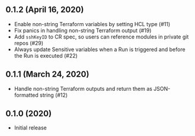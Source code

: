 ## 0.1.2 (April 16, 2020)

* Enable non-string Terraform variables by setting HCL type (#11)
* Fix panics in handling non-string Terraform output (#19)
* Add `sshKeyID` to CR spec, so users can reference modules in private git repos (#29)
* Always update Sensitive variables when a Run is triggered and before the Run is executed (#22)

## 0.1.1 (March 24, 2020)

* Handle non-string Terraform outputs and return them as JSON-formatted string (#12)

## 0.1.0 (2020)

* Initial release
